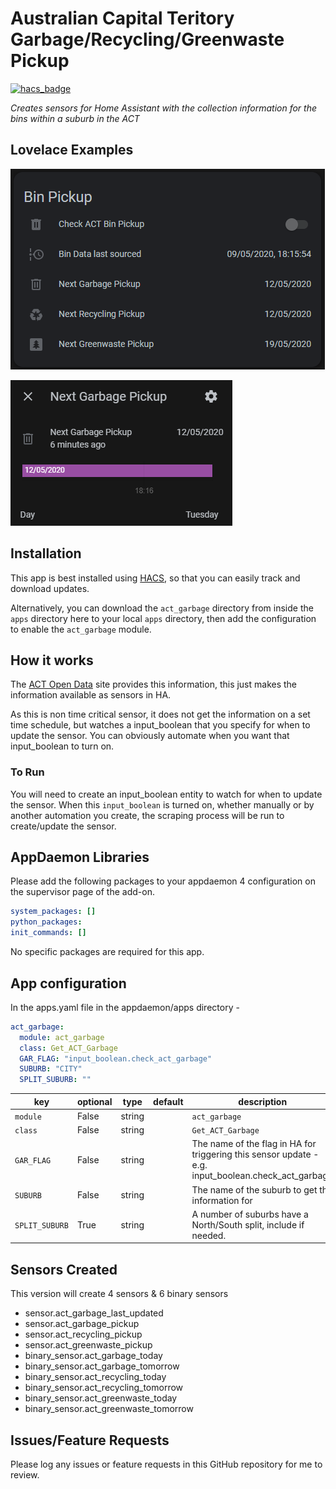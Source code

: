 # Australian Capital Teritory Garbage/Recycling/Greenwaste Pickup
[![hacs_badge](https://img.shields.io/badge/HACS-Default-orange.svg?style=for-the-badge)](https://github.com/custom-components/hacs)

_Creates sensors for Home Assistant with the collection information for the bins within a suburb in the ACT_


## Lovelace Examples

![Example of the entities in Lovelace](https://github.com/simonhq/act_garbage/blob/master/act_garbage_entities.PNG)

![An Entity has date informaiton](https://github.com/simonhq/act_garbage/blob/master/act_garbage_entity.PNG)

## Installation

This app is best installed using
[HACS](https://github.com/custom-components/hacs), so that you can easily track
and download updates.

Alternatively, you can download the `act_garbage` directory from inside the `apps` directory here to your
local `apps` directory, then add the configuration to enable the `act_garbage` module.

## How it works

The [ACT Open Data](https://www.data.act.gov.au/Community-Services/ACT-Suburb-Next-Garbage-Recycling-and-Green-Waste-/jzzy-44un) site provides this information, 
this just makes the information available as sensors in HA.

As this is non time critical sensor, it does not get the information on a set time schedule, but watches a input_boolean that you 
specify for when to update the sensor. You can obviously automate when you want that input_boolean to turn on.

### To Run

You will need to create an input_boolean entity to watch for when to update the sensor. When this
`input_boolean` is turned on, whether manually or by another automation you
create, the scraping process will be run to create/update the sensor.

## AppDaemon Libraries

Please add the following packages to your appdaemon 4 configuration on the supervisor page of the add-on.

``` yaml
system_packages: []
python_packages:
init_commands: []
```

No specific packages are required for this app.

## App configuration

In the apps.yaml file in the appdaemon/apps directory - 

```yaml
act_garbage:
  module: act_garbage
  class: Get_ACT_Garbage
  GAR_FLAG: "input_boolean.check_act_garbage"
  SUBURB: "CITY"
  SPLIT_SUBURB: ""
```

key | optional | type | default | description
-- | -- | -- | -- | --
`module` | False | string | | `act_garbage`
`class` | False | string | | `Get_ACT_Garbage`
`GAR_FLAG` | False | string | | The name of the flag in HA for triggering this sensor update - e.g. input_boolean.check_act_garbage
`SUBURB` | False | string | | The name of the suburb to get the information for
`SPLIT_SUBURB` | True | string | | A number of suburbs have a North/South split, include if needed.

## Sensors Created

This version will create 4 sensors & 6 binary sensors

* sensor.act_garbage_last_updated
* sensor.act_garbage_pickup
* sensor.act_recycling_pickup
* sensor.act_greenwaste_pickup
* binary_sensor.act_garbage_today
* binary_sensor.act_garbage_tomorrow
* binary_sensor.act_recycling_today
* binary_sensor.act_recycling_tomorrow
* binary_sensor.act_greenwaste_today
* binary_sensor.act_greenwaste_tomorrow

## Issues/Feature Requests

Please log any issues or feature requests in this GitHub repository for me to review.